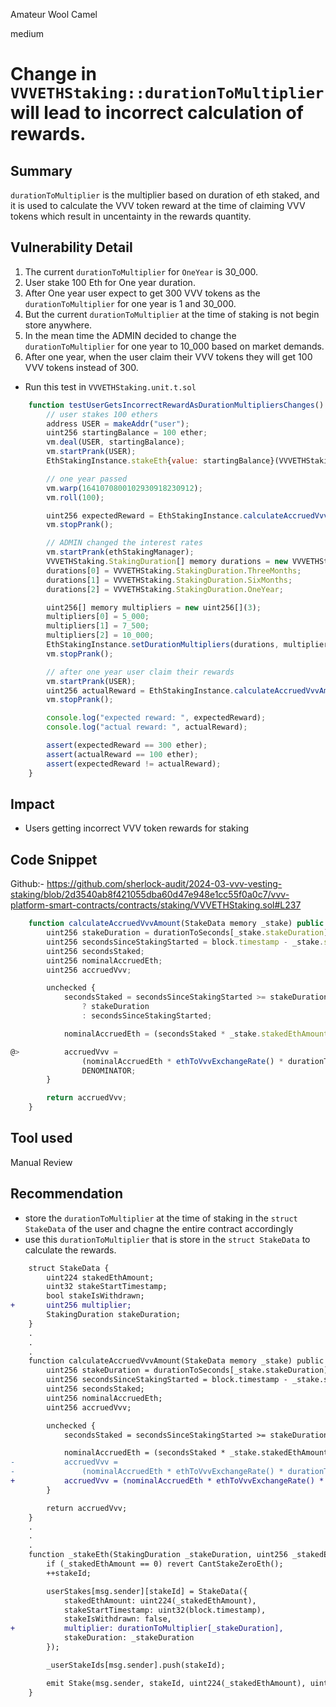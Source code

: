 Amateur Wool Camel

medium

# Change in `VVVETHStaking::durationToMultiplier` will lead to incorrect calculation of rewards.

## Summary

`durationToMultiplier` is the multiplier based on duration of eth staked, and it is used to calculate the VVV token reward at the time of claiming VVV tokens which result in uncentainty in the rewards quantity.

## Vulnerability Detail

1. The current `durationToMultiplier` for `OneYear` is 30_000.
2. User stake 100 Eth for One year duration.
3. After One year user expect to get 300 VVV tokens as the `durationToMultiplier` for one year is 1 and 30_000.
4. But the current `durationToMultiplier` at the time of staking is not begin store anywhere.
5. In the mean time the ADMIN decided to change the `durationToMultiplier` for one year to 10_000 based on market demands.
6. After one year, when the user claim their VVV tokens they will get 100 VVV tokens instead of 300.

- Run this test in `VVVETHStaking.unit.t.sol`

```javascript
    function testUserGetsIncorrectRewardAsDurationMultipliersChanges() public {
        // user stakes 100 ethers
        address USER = makeAddr("user");
        uint256 startingBalance = 100 ether;
        vm.deal(USER, startingBalance);
        vm.startPrank(USER);
        EthStakingInstance.stakeEth{value: startingBalance}(VVVETHStaking.StakingDuration.OneYear);

        // one year passed
        vm.warp(1641070800102930918230912);
        vm.roll(100);

        uint256 expectedReward = EthStakingInstance.calculateAccruedVvvAmount();
        vm.stopPrank();

        // ADMIN changed the interest rates
        vm.startPrank(ethStakingManager);
        VVVETHStaking.StakingDuration[] memory durations = new VVVETHStaking.StakingDuration[](3);
        durations[0] = VVVETHStaking.StakingDuration.ThreeMonths;
        durations[1] = VVVETHStaking.StakingDuration.SixMonths;
        durations[2] = VVVETHStaking.StakingDuration.OneYear;

        uint256[] memory multipliers = new uint256[](3);
        multipliers[0] = 5_000;
        multipliers[1] = 7_500;
        multipliers[2] = 10_000;
        EthStakingInstance.setDurationMultipliers(durations, multipliers);
        vm.stopPrank();

        // after one year user claim their rewards
        vm.startPrank(USER);
        uint256 actualReward = EthStakingInstance.calculateAccruedVvvAmount();
        vm.stopPrank();

        console.log("expected reward: ", expectedReward);
        console.log("actual reward: ", actualReward);

        assert(expectedReward == 300 ether);
        assert(actualReward == 100 ether);
        assert(expectedReward != actualReward);
    }
```

## Impact

- Users getting incorrect VVV token rewards for staking

## Code Snippet

Github:- https://github.com/sherlock-audit/2024-03-vvv-vesting-staking/blob/2d3540ab8f421055dba60d47e948e1cc55f0a0c7/vvv-platform-smart-contracts/contracts/staking/VVVETHStaking.sol#L237

```javascript
    function calculateAccruedVvvAmount(StakeData memory _stake) public view returns (uint256) {
        uint256 stakeDuration = durationToSeconds[_stake.stakeDuration];
        uint256 secondsSinceStakingStarted = block.timestamp - _stake.stakeStartTimestamp;
        uint256 secondsStaked;
        uint256 nominalAccruedEth;
        uint256 accruedVvv;

        unchecked {
            secondsStaked = secondsSinceStakingStarted >= stakeDuration
                ? stakeDuration
                : secondsSinceStakingStarted;

            nominalAccruedEth = (secondsStaked * _stake.stakedEthAmount) / stakeDuration;

@>          accruedVvv =
                (nominalAccruedEth * ethToVvvExchangeRate() * durationToMultiplier[_stake.stakeDuration]) /
                DENOMINATOR;
        }

        return accruedVvv;
    }
```

## Tool used

Manual Review

## Recommendation

- store the `durationToMultiplier` at the time of staking in the `struct StakeData` of the user and chagne the entire contract accordingly
- use this `durationToMultiplier` that is store in the `struct StakeData` to calculate the rewards.

```diff
    struct StakeData {
        uint224 stakedEthAmount;
        uint32 stakeStartTimestamp;
        bool stakeIsWithdrawn;
+       uint256 multiplier;
        StakingDuration stakeDuration;
    }
    .
    .
    .
    function calculateAccruedVvvAmount(StakeData memory _stake) public view returns (uint256) {
        uint256 stakeDuration = durationToSeconds[_stake.stakeDuration];
        uint256 secondsSinceStakingStarted = block.timestamp - _stake.stakeStartTimestamp;
        uint256 secondsStaked;
        uint256 nominalAccruedEth;
        uint256 accruedVvv;

        unchecked {
            secondsStaked = secondsSinceStakingStarted >= stakeDuration ? stakeDuration : secondsSinceStakingStarted;

            nominalAccruedEth = (secondsStaked * _stake.stakedEthAmount) / stakeDuration;
-           accruedVvv =
-               (nominalAccruedEth * ethToVvvExchangeRate() * durationToMultiplier[_stake.stakeDuration]) / DENOMINATOR;
+           accruedVvv = (nominalAccruedEth * ethToVvvExchangeRate() * _stake.multiplier) / DENOMINATOR;
        }

        return accruedVvv;
    }
    .
    .
    .
    function _stakeEth(StakingDuration _stakeDuration, uint256 _stakedEthAmount) private {
        if (_stakedEthAmount == 0) revert CantStakeZeroEth();
        ++stakeId;

        userStakes[msg.sender][stakeId] = StakeData({
            stakedEthAmount: uint224(_stakedEthAmount),
            stakeStartTimestamp: uint32(block.timestamp),
            stakeIsWithdrawn: false,
+           multiplier: durationToMultiplier[_stakeDuration],
            stakeDuration: _stakeDuration
        });

        _userStakeIds[msg.sender].push(stakeId);

        emit Stake(msg.sender, stakeId, uint224(_stakedEthAmount), uint32(block.timestamp), _stakeDuration);
    }
```

